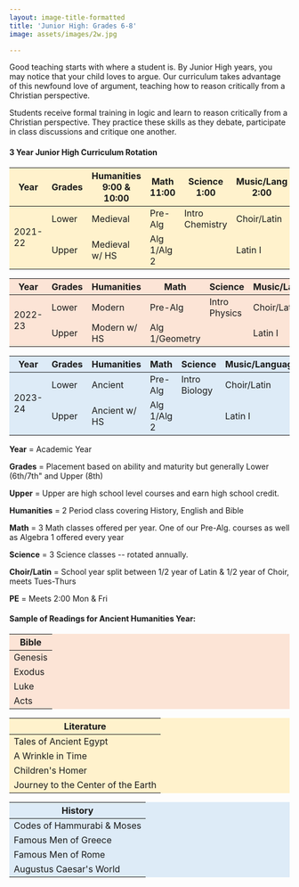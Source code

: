 ```yaml
---
layout: image-title-formatted
title: 'Junior High: Grades 6-8'
image: assets/images/2w.jpg

---
```

Good teaching starts with where a student is. By Junior High years, you may notice that your child loves to argue. Our curriculum takes advantage of this newfound love of argument, teaching how to reason critically from a Christian perspective.

Students receive formal training in logic and learn to reason critically from a Christian perspective. They practice these skills as they debate, participate in class discussions and critique one another.

<h4>3 Year Junior High Curriculum Rotation</h4>
<table class="uk-table uk-table-divider uk-table-middle" style="background-color:rgb(255, 242, 204)">
<thead>
<tr>
<th>Year</th>
<th>Grades</th>
<th>Humanities 9:00 & 10:00</th>
<th>Math 11:00</th>
<th>Science 1:00</th>
<th>Music/Lang 2:00</th>
</tr>
</thead>
<tbody>
<tr>
<td rowspan="2">2021-22</td>
<td>Lower</td>
<td>Medieval</td>
<td>Pre-Alg</td>
<td>Intro Chemistry</td>
<td>Choir/Latin</td>
</tr>
<tr>
<td>Upper</td>
<td>Medieval w/ HS</td>
<td>Alg 1/Alg 2</td>
<td></td>
<td>Latin I</td>
</tr>
</tbody>

<table class="uk-table uk-table-divider uk-table-middle" style="background-color:rgb(252, 228, 214)">
<thead>
<tr>
<th>Year</th>
<th>Grades</th>
<th>Humanities</th>
<th>Math</th>
<th>Science</th>
<th>Music/Language</th>
</tr>
</thead>
<tbody>
<tr>
<td rowspan="2">2022-23</td>
<td>Lower</td>
<td>Modern</td>
<td>Pre-Alg</td>
<td>Intro Physics</td>
<td>Choir/Latin</td>
</tr>
<tr>
<td>Upper</td>
<td>Modern w/ HS</td>
<td>Alg 1/Geometry</td>
<td></td>
<td>Latin I</td>
</tr>
</tbody>
</table>

<table class="uk-table uk-table-divider uk-table-middle" style="background-color:rgb(221, 235, 247)">
<thead>
<tr>
<th>Year</th>
<th>Grades</th>
<th>Humanities</th>
<th>Math</th>
<th>Science</th>
<th>Music/Language</th>
</tr>
</thead>
<tbody>
<tr>
<td rowspan="2">2023-24</td>
<td>Lower</td>
<td>Ancient</td>
<td>Pre-Alg</td>
<td>Intro Biology</td>
<td>Choir/Latin</td>
</tr>
<tr>
<td>Upper</td>
<td>Ancient w/ HS</td>
<td>Alg 1/Alg 2</td>
<td></td>
<td>Latin I</td>
</tr>
</tbody>
</table>

<p><b>Year</b> = Academic Year</p>
<p><b>Grades</b> = Placement based on ability and maturity but generally Lower (6th/7th" and Upper (8th)</p>
<p><b>Upper</b> = Upper are high school level courses and earn high school credit.</p>
<p><b>Humanities</b> = 2 Period class covering History, English and Bible</p>
<p><b>Math</b> = 3 Math classes offered per year. One of our Pre-Alg. courses as well as Algebra 1 offered every year</p>
<p><b>Science</b> = 3 Science classes -- rotated annually.</p>
<p><b>Choir/Latin</b> = School year split between 1/2 year of Latin & 1/2 year of Choir, meets Tues-Thurs</p>
<p><b>PE</b> = Meets 2:00 Mon & Fri</p>

<h4>Sample of Readings for Ancient Humanities Year:</h4>
<div class="uk-child-width-1-3@m" uk-grid>
<div>
<table class="uk-table uk-table-divider uk-table-middle uk-table-small" style="background-color:rgb(252, 228, 214)">
<thead>
<tr>
<th>Bible</th>
</tr>
</thead>
<tbody>
<tr>
<td>Genesis</td>
</tr>
<tr>
<td>Exodus</td>
</tr>
<tr>
<td>Luke</td>
</tr>
<tr>
<td>Acts</td>
</tr>
</tbody>
</table>
</div>
<div>
<table class="uk-table uk-table-divider uk-table-middle uk-table-small" style="background-color:rgb(255, 242, 204)">
<thead>
<tr>
<th>Literature</th>
</tr>
</thead>
<tbody>
<tr>
<td>Tales of Ancient Egypt</td>
</tr>
<tr>
<td>A Wrinkle in Time</td>
</tr>
<tr>
<td>Children's Homer</td>
</tr>
<tr>
<td>Journey to the Center of the Earth</td>
</tr>
</tbody>
</table>
</div>
<div>
<table class="uk-table uk-table-divider uk-table-middle uk-table-small" style="background-color:rgb(221, 235, 247)">
<thead>
<tr>
<th>History</th>
</tr>
</thead>
<tbody>
<tr>
<td>Codes of Hammurabi & Moses</td>
</tr>
<tr>
<td>Famous Men of Greece</td>
</tr>
<tr>
<td>Famous Men of Rome</td>
</tr>
<tr>
<td>Augustus Caesar's World</td>
</tr>
</tbody>
</table>
</div>
</div>